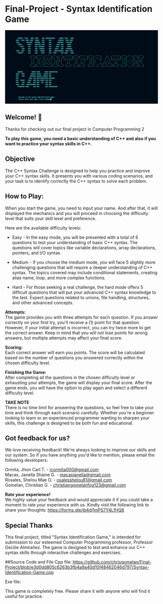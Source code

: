 # Final-Project - Syntax Identification Game
![Design preview for the Frontpage section of Syntax Identification Game](/image/Frontpage.png)

## Welcome! 👋
Thanks for checking out our final project in Computer Programming 2

**To play this game, you need a basic understanding of C++ and also if you want to practice your syntax skills in C++.**

## Objective 
The C++ Syntax Challenge is designed to help you practice and improve your C++ syntax skills. It presents you with various coding scenarios, and your task is to identify correctly the C++ syntax to solve each problem.

## How to Play:
When you start the game, you need to input your name. And after that, it will displayed the mechanics and you will proceed in choosing the difficulty level that suits your skill level and preference.

Here are the available difficulty levels:

- Easy - In the easy mode, you will be presented with a total of 6 questions to test your understanding of basic C++ syntax. The questions will cover topics like variable declarations, array declarations, pointers, and I/O syntax.

- Medium - If you choose the medium mode, you will face 5 slightly more challenging questions that will require a deeper understanding of C++ syntax. The topics covered may include conditional statements, creating alias name, loop, and more complex functions.

- Hard - For those seeking a real challenge, the hard mode offers 5 difficult questions that will put your advanced C++ syntax knowledge to the test. Expect questions related to unions, file handling, structures, and other advanced concepts.

**Attempts:**</br>
The game provides you with three attempts for each question. If you answer correctly on your first try, you'll receive a (1) point for that question. However, if your initial attempt is incorrect, you can try twice more to get the correct answer. Keep in mind that you will not lose points for wrong answers, but multiple attempts may affect your final score.

**Scoring:**</br>
Each correct answer will earn you points. The score will be calculated based on the number of questions you answered correctly within the chosen difficulty level.

**Finishing the Game:** </br>
After completing all the questions in the chosen difficulty level or exhausting your attempts, the game will display your final score.
After the game ends, you will have the option to play again and select a different difficulty level.


**TAKE NOTE** </br>
There is no time limit for answering the questions, so feel free to take your time and think through each scenario carefully. Whether you're a beginner looking to learn or an experienced programmer wanting to sharpen your skills, this challenge is designed to be both fun and educational.

## Got feedback for us?
We love receiving feedback! We're always looking to improve our skills and our system. So if you have anything you'd like to mention, please email the following developers:

Ormita, Jhon Carl T. - jcormita000@gmail.com</br>
Macas, Janella Shaine G. - macasjanella@gmail.com</br>
Rosales, Shelou Mae O. - osalesshelou81@gmail.com</br>
Gomelan, Christian G. - christiangomelanfog123@gmail.com

**Rate your experience!**</br>
We highly value your feedback and would appreciate it if you could take a moment to rate your experience with us. Kindly visit the following link to share your thoughts: https://forms.gle/jb4dj1mPS7Y4LfHQ6

## Special Thanks
This final project, titled "Syntax Identification Game," is intended for submission to our esteemed Computer Programming professor, Professor Gecilie Almirañez. The game is designed to test and enhance our C++ syntax skills through interactive challenges and exercises.


##Source Code and File
Cpp file: https://github.com/chrisgomelan/Final-Project/blob/e3d0dd805c6263b3fb4a9a40d10f48462046d797/Syntax-Identification-Game.cpp

Exe file:

This game is completely free. Please share it with anyone who will find it useful for practice.
